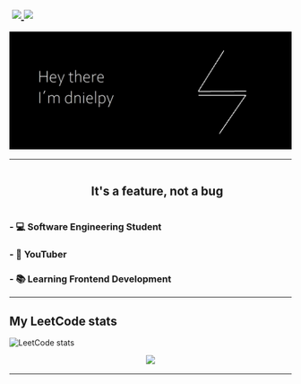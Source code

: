 <h2> &#8203 &#8203
	<a href="https://t.me/dnielpy">
		<img width="20px" src="https://simpleicons.now.sh/telegram/4c5861" />
	</a>
	<a href="https://twitter.com/_sheyls](https://www.linkedin.com/in/daniel-quesada-6a24822aa">
		<img width="20px" src="https://simpleicons.now.sh/linkedin/4c5861" />
	</a>
</h3>
<!--horizontal divider(gradiant)-->

<!--- banner -->
<div align="center">
  <img  src="1.jpg" alt="snake" />
</div>

----------------------------------------------------------------------
<!--h2 without bottom border-->
<div align="center">
  <ul>
    <summary><h2 style="display: inline-block">It's a feature, not a bug</h2></summary>
  </ul>
</div>

<!--Intro start-->
### - 💻 Software Engineering Student
### - 🎥 YouTuber  
### - 📚 Learning Frontend Development

----------------------------------------------------------------------
## My LeetCode stats

![LeetCode stats](https://leetcard.jacoblin.cool/dnielpy)

<!--tech stack icons-->
<p align="center">
  <a href="https://skillicons.dev">
    <img src="https://skillicons.dev/icons?i=java,cs,css,postgres,html,linux,py,&perline=14" />
</a>
</p>


<!--Intro end-->

----------------------------------------------------------------------
